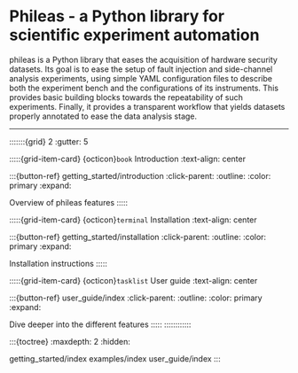# Phileas - a Python library for scientific experiment automation

phileas is a Python library that eases the acquisition of hardware security
datasets. Its goal is to ease the setup of fault injection and side-channel
analysis experiments, using simple YAML configuration files to describe both
the experiment bench and the configurations of its instruments. This provides
basic building blocks towards the repeatability of such experiments. Finally,
it provides a transparent workflow that yields datasets properly annotated to
ease the data analysis stage.

-----

:::::::{grid} 2
:gutter: 5

:::::{grid-item-card} {octicon}`book` Introduction
:text-align: center

:::{button-ref} getting_started/introduction
:click-parent:
:outline:
:color: primary
:expand:

Overview of phileas features
:::::

:::::{grid-item-card} {octicon}`terminal` Installation
:text-align: center


:::{button-ref} getting_started/installation
:click-parent:
:outline:
:color: primary
:expand:

Installation instructions
:::::

:::::{grid-item-card} {octicon}`tasklist` User guide
:text-align: center


:::{button-ref} user_guide/index
:click-parent:
:outline:
:color: primary
:expand:

Dive deeper into the different features
:::::
::::::::::::

:::{toctree}
:maxdepth: 2
:hidden:

getting_started/index
examples/index
user_guide/index
:::

